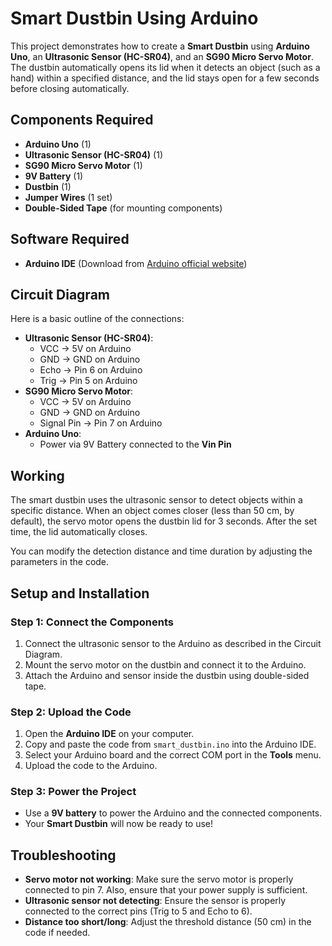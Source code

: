 
# Smart Dustbin Using Arduino

This project demonstrates how to create a **Smart Dustbin** using **Arduino Uno**, an **Ultrasonic Sensor (HC-SR04)**, and an **SG90 Micro Servo Motor**. The dustbin automatically opens its lid when it detects an object (such as a hand) within a specified distance, and the lid stays open for a few seconds before closing automatically.

## Components Required

- **Arduino Uno** (1)
- **Ultrasonic Sensor (HC-SR04)** (1)
- **SG90 Micro Servo Motor** (1)
- **9V Battery** (1)
- **Dustbin** (1)
- **Jumper Wires** (1 set)
- **Double-Sided Tape** (for mounting components)

## Software Required

- **Arduino IDE** (Download from [Arduino official website](https://www.arduino.cc/en/software))

## Circuit Diagram

Here is a basic outline of the connections:

- **Ultrasonic Sensor (HC-SR04)**:
  - VCC -> 5V on Arduino
  - GND -> GND on Arduino
  - Echo -> Pin 6 on Arduino
  - Trig -> Pin 5 on Arduino
- **SG90 Micro Servo Motor**:
  - VCC -> 5V on Arduino
  - GND -> GND on Arduino
  - Signal Pin -> Pin 7 on Arduino
- **Arduino Uno**:
  - Power via 9V Battery connected to the **Vin Pin**

## Working

The smart dustbin uses the ultrasonic sensor to detect objects within a specific distance. When an object comes closer (less than 50 cm, by default), the servo motor opens the dustbin lid for 3 seconds. After the set time, the lid automatically closes. 

You can modify the detection distance and time duration by adjusting the parameters in the code.

## Setup and Installation

### Step 1: Connect the Components
1. Connect the ultrasonic sensor to the Arduino as described in the Circuit Diagram.
2. Mount the servo motor on the dustbin and connect it to the Arduino.
3. Attach the Arduino and sensor inside the dustbin using double-sided tape.

### Step 2: Upload the Code
1. Open the **Arduino IDE** on your computer.
2. Copy and paste the code from `smart_dustbin.ino` into the Arduino IDE.
3. Select your Arduino board and the correct COM port in the **Tools** menu.
4. Upload the code to the Arduino.

### Step 3: Power the Project
- Use a **9V battery** to power the Arduino and the connected components.
- Your **Smart Dustbin** will now be ready to use!


## Troubleshooting

- **Servo motor not working**: Make sure the servo motor is properly connected to pin 7. Also, ensure that your power supply is sufficient.
- **Ultrasonic sensor not detecting**: Ensure the sensor is properly connected to the correct pins (Trig to 5 and Echo to 6).
- **Distance too short/long**: Adjust the threshold distance (50 cm) in the code if needed.


